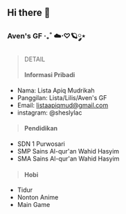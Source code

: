 ## Hi there 👋

### Aven's GF ‧₊˚ ☁️⋅♡🪐༘⋆

> DETAIL 
> #### Informasi Pribadi
- Nama: Lista Apiq Mudrikah
- Panggilan: Lista/Lilis/Aven's GF
- Email: listaapiqmud@gmail.com
- instagram: @sheslylac

> #### Pendidikan
- SDN 1 Purwosari
- SMP Sains Al-qur'an Wahid Hasyim
- SMA Sains Al-qur'an Wahid Hasyim

> #### Hobi
- Tidur
- Nonton Anime
- Main Game
